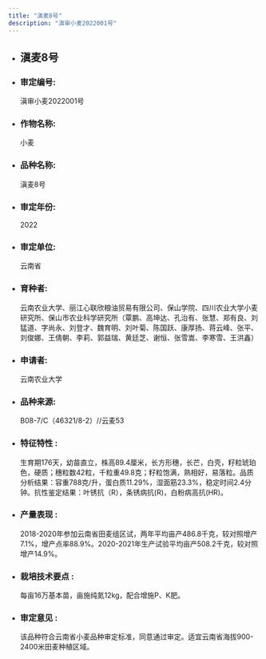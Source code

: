 ```yaml
---
title: "滇麦8号"
description: "滇审小麦2022001号"
---
```

* ## 滇麦8号
* ###  审定编号:  
   滇审小麦2022001号

*  ### 作物名称:  
   小麦

*   ###  品种名称: 
    滇麦8号

*   ### 审定年份: 
    2022

*   ### 审定单位:  
    云南省

*   ### 育种者:  
    云南农业大学、丽江心联欣粮油贸易有限公司、保山学院、四川农业大学小麦研究所、保山市农业科学研究所（覃鹏、高坤达、孔治有、张慧、郑有良、刘猛道、字尚永、刘登才、魏育明、刘叶菊、陈国跃、康厚扬、蒋云峰、张平、刘俊娜、王倩朝、李莉、郭益瑞、黄廷芝、谢恒、张雪嵩、李寒雪、王洪鑫）

*   ### 申请者:  
    云南农业大学

*   ### 品种来源:  
    B08-7/C（46321/8-2）//云麦53

*   ### 特征特性 : 
    生育期176天，幼苗直立，株高89.4厘米，长方形穗，长芒，白壳，籽粒琥珀色，硬质；穗粒数42粒，千粒重49.8克；籽粒饱满，熟相好，易落粒。品质分析结果：容重788克/升，蛋白质11.29%，湿面筋23.3%，稳定时间2.4分钟。抗性鉴定结果：叶锈抗（R），条锈病抗(R)，白粉病高抗(HR)。

*   ### 产量表现 : 
    2018-2020年参加云南省田麦组区试，两年平均亩产486.8千克，较对照增产7.1%，增产点率88.9%。2020-2021年生产试验平均亩产508.2千克，较对照增产14.9%。

*   ### 栽培技术要点 : 
    每亩16万基本苗，亩施纯氮12kg，配合增施P、K肥。

*   ### 审定意见 : 
    该品种符合云南省小麦品种审定标准，同意通过审定。适宜云南省海拔900-2400米田麦种植区域。
